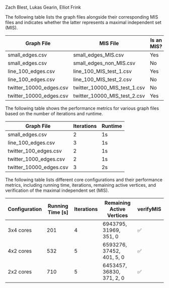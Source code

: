 Zach Blest, Lukas Gearin, Elliot Frink

The following table lists the graph files alongside their corresponding MIS files and indicates whether the latter represents a maximal independent set (MIS).

| Graph File          | MIS File               | Is an MIS? |
|---------------------|------------------------|------------|
| small_edges.csv     | small_edges_MIS.csv    | Yes        |
| small_edges.csv     | small_edges_non_MIS.csv| No         |
| line_100_edges.csv  | line_100_MIS_test_1.csv| Yes        |
| line_100_edges.csv  | line_100_MIS_test_2.csv| No         |
| twitter_10000_edges.csv | twitter_10000_MIS_test_1.csv | No  |
| twitter_10000_edges.csv | twitter_10000_MIS_test_2.csv | Yes |

The following table shows the performance metrics for various graph files based on the number of iterations and runtime.

| Graph File            | Iterations | Runtime  |
|-----------------------|------------|----------|
| small_edges.csv       | 2          | 1s       |
| line_100_edges.csv    | 3          | 1s       |
| twitter_100_edges.csv | 2          | 1s       |
| twitter_1000_edges.csv| 2          | 1s       |
| twitter_10000_edges.csv| 3         | 2s       |

The following table lists different core configurations and their performance metrics, including running time, iterations, remaining active vertices, and verification of the maximal independent set (MIS).

| Configuration | Running Time [s] | Iterations | Remaining Active Vertices     | verifyMIS |
|---------------|------------------|------------|-------------------------------|-----------|
| 3x4 cores     | 201              | 4          | 6943795, 31969, 351, 0    | ✅       |
| 4x2 cores     | 532             | 5          | 6593276, 37452, 401, 5, 0     | ✅       |
| 2x2 cores     | 710             | 5          | 6453457, 36830, 371, 2, 0     | ✅       |